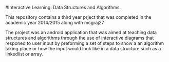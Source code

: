 #Interactive Learning: Data Structures and Algorithms.

This repository contains a third year prject that was completed in the academic year 2014/2015 along with mcgraj27

The project was an android application that was aimed at teaching data structures and algorithms through the use of interactive diagrams that responed to user input by preforming a set of steps to show a an algorithm taking place or how the input would look like in a data structure such as a linkedlist or array.
